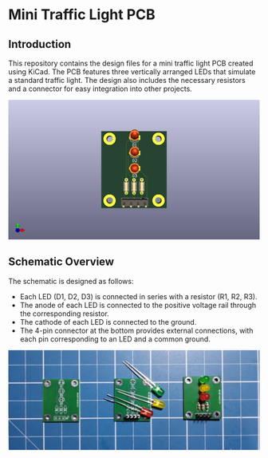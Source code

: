# Mini Traffic Light PCB

## Introduction

This repository contains the design files for a mini traffic light PCB created using KiCad. The PCB features three vertically arranged LEDs that simulate a standard traffic light. The design also includes the necessary resistors and a connector for easy integration into other projects.

![Mini Traffic Light PCB](./mini_trafic_light_3d.jpg)

## Schematic Overview

The schematic is designed as follows:

- Each LED (D1, D2, D3) is connected in series with a resistor (R1, R2, R3).
- The anode of each LED is connected to the positive voltage rail through the corresponding resistor.
- The cathode of each LED is connected to the ground.
- The 4-pin connector at the bottom provides external connections, with each pin corresponding to an LED and a common ground.

![Mini Traffic Light PCB](./mini_trafic_light_pcb.jpg)
